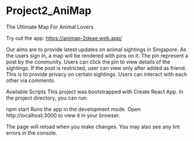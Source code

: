 # Project2_AniMap
The Ultimate Map For Animal Lovers

Try out the app: https://animap-2deae.web.app/

Our aims are to provide latest updates on animal sightings in Singapore.
As the users sign in, a map will be rendered with pins on it.
The pin represent a post by the community.
Users can click the pin to view details of the sightings.
If the post is restricted, user can view only after added as friend. This is to provide privacy on certain sightings.
Users can interact with each other via comments.

Available Scripts
This project was bootstrapped with Create React App. In the project directory, you can run:

npm start
Runs the app in the development mode.
Open http://localhost:3000 to view it in your browser.

The page will reload when you make changes.
You may also see any lint errors in the console.
